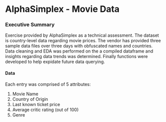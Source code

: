 # AlphaSimplex - Movie Data

### Executive Summary

Exercise provided by AlphaSimplex as a technical assessment. The dataset is country-level data regarding movie prices. The vendor has provided three sample data files over three days with obfuscated names and countries. Data cleaning and EDA was performed on the a compiled dataframe and insights regarding data trends was determined. Finally functions were developed to help expidate future data querying. 

#### Data

Each entry was comprised of 5 attributes:
1. Movie Name
2. Country of Origin
3. Last known ticket price
4. Average critic rating (out of 100)
5. Genre
